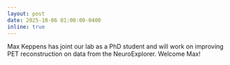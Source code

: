 ```yaml
---
layout: post
date: 2025-10-06 01:00:00-0400
inline: true
---
```


Max Keppens has joint our lab as a PhD student and will work on improving PET
reconstruction on data from the NeuroExplorer. Welcome Max!